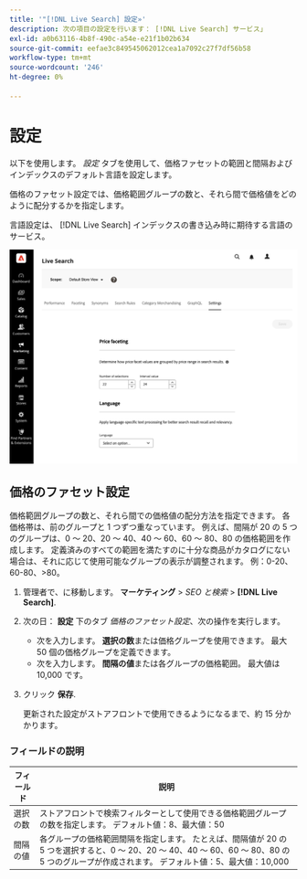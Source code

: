 ```yaml
---
title: '"[!DNL Live Search] 設定»'
description: 次の項目の設定を行います： [!DNL Live Search] サービス」
exl-id: a0b63116-4b8f-490c-a54e-e21f1b02b634
source-git-commit: eefae3c849545062012cea1a7092c27f7df56b58
workflow-type: tm+mt
source-wordcount: '246'
ht-degree: 0%

---
```


# 設定

以下を使用します。 *設定* タブを使用して、価格ファセットの範囲と間隔およびインデックスのデフォルト言語を設定します。

価格のファセット設定では、価格範囲グループの数と、それら間で価格値をどのように配分するかを指定します。

言語設定は、 [!DNL Live Search] インデックスの書き込み時に期待する言語のサービス。

![設定](assets/settings.png)

## 価格のファセット設定

価格範囲グループの数と、それら間での価格値の配分方法を指定できます。 各価格帯は、前のグループと 1 つずつ重なっています。 例えば、間隔が 20 の 5 つのグループは、0 ～ 20、20 ～ 40、40 ～ 60、60 ～ 80、80 の価格範囲を作成します。 定義済みのすべての範囲を満たすのに十分な商品がカタログにない場合は、それに応じて使用可能なグループの表示が調整されます。 例：0-20、60-80、>80。

1. 管理者で、に移動します。 **マーケティング** > *SEO と検索* > **[!DNL Live Search]**.
1. 次の日： **設定** 下のタブ *価格のファセット設定*、次の操作を実行します。
   * 次を入力します。 **選択の数**&#x200B;または価格グループを使用できます。 最大 50 個の価格グループを定義できます。
   * 次を入力します。 **間隔の値**&#x200B;または各グループの価格範囲。 最大値は 10,000 です。
1. クリック **保存**.

   更新された設定がストアフロントで使用できるようになるまで、約 15 分かかります。

### フィールドの説明

| フィールド | 説明 |
|--- |--- |
| 選択の数 | ストアフロントで検索フィルターとして使用できる価格範囲グループの数を指定します。 デフォルト値：8、最大値：50 |
| 間隔の値 | 各グループの価格範囲間隔を指定します。 たとえば、間隔値が 20 の 5 つを選択すると、0 ～ 20、20 ～ 40、40 ～ 60、60 ～ 80、80 の 5 つのグループが作成されます。 デフォルト値：5、最大値：10,000 |

<!-- ## Language

The Language setting tells [!DNL Live Search] which language to expect when reading the catalog and writing the index. 

Languages have different sets of rules for grammar: how words are separated, verb tenses and synonyms, for example.
The Language setting ensures that the correct set of rules are applied to the indexing mechanism.

The Language settings should be set to the primary language of the catalog. -->
